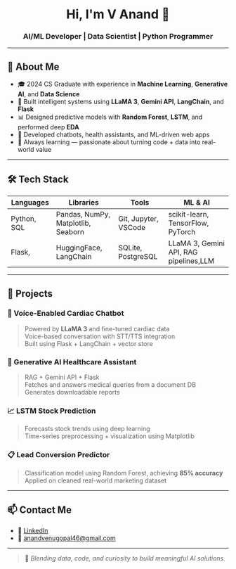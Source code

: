
<h1 align="center">Hi, I'm V Anand 👋</h1>
<h3 align="center">AI/ML Developer | Data Scientist | Python Programmer</h3>

---

## 🧠 About Me

- 🎓 2024 CS Graduate with experience in **Machine Learning**, **Generative AI**, and **Data Science**
- 🤖 Built intelligent systems using **LLaMA 3**, **Gemini API**, **LangChain**, and **Flask**
- 📊 Designed predictive models with **Random Forest**, **LSTM**, and performed deep **EDA**
- 💬 Developed chatbots, health assistants, and ML-driven web apps
- 🌱 Always learning — passionate about turning code + data into real-world value

---

## 🛠 Tech Stack

| Languages | Libraries | Tools | ML & AI |
|-----------|-----------|-------|---------|
| Python, SQL | Pandas, NumPy, Matplotlib, Seaborn | Git, Jupyter, VSCode | scikit-learn, TensorFlow, PyTorch |
| Flask, | HuggingFace, LangChain | SQLite, PostgreSQL | LLaMA 3, Gemini API, RAG pipelines,LLM |

---

## 💼 Projects

### 🧠 Voice-Enabled Cardiac Chatbot  
> Powered by **LLaMA 3** and fine-tuned cardiac data  
> Voice-based conversation with STT/TTS integration  
> Built using Flask + LangChain + vector store

### 🏥 Generative AI Healthcare Assistant  
> RAG + Gemini API + Flask  
> Fetches and answers medical queries from a document DB  
> Generates downloadable reports

### 📈 LSTM Stock Prediction  
> Forecasts stock trends using deep learning  
> Time-series preprocessing + visualization using Matplotlib

### 📋 Lead Conversion Predictor  
> Classification model using Random Forest, achieving **85% accuracy**  
> Applied on cleaned real-world marketing dataset





---

## 📫 Contact Me

- 💼 [LinkedIn](linkedin.com/in/anand46/)
- 📧 anandvenugopal46@gmail.com

---

> 🎯 *Blending data, code, and curiosity to build meaningful AI solutions.*
